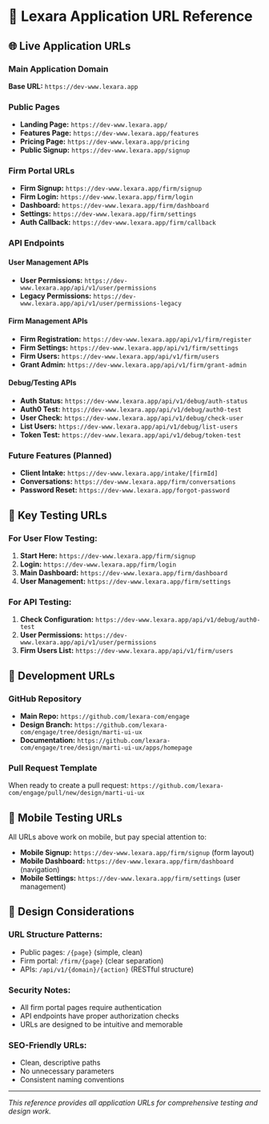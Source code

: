 # 🔗 Lexara Application URL Reference

## 🌐 Live Application URLs

### **Main Application Domain**
**Base URL:** `https://dev-www.lexara.app`

### **Public Pages**
- **Landing Page:** `https://dev-www.lexara.app/`
- **Features Page:** `https://dev-www.lexara.app/features`
- **Pricing Page:** `https://dev-www.lexara.app/pricing`
- **Public Signup:** `https://dev-www.lexara.app/signup`

### **Firm Portal URLs**
- **Firm Signup:** `https://dev-www.lexara.app/firm/signup`
- **Firm Login:** `https://dev-www.lexara.app/firm/login`
- **Dashboard:** `https://dev-www.lexara.app/firm/dashboard`
- **Settings:** `https://dev-www.lexara.app/firm/settings`
- **Auth Callback:** `https://dev-www.lexara.app/firm/callback`

### **API Endpoints**

#### **User Management APIs**
- **User Permissions:** `https://dev-www.lexara.app/api/v1/user/permissions`
- **Legacy Permissions:** `https://dev-www.lexara.app/api/v1/user/permissions-legacy`

#### **Firm Management APIs**
- **Firm Registration:** `https://dev-www.lexara.app/api/v1/firm/register`
- **Firm Settings:** `https://dev-www.lexara.app/api/v1/firm/settings`
- **Firm Users:** `https://dev-www.lexara.app/api/v1/firm/users`
- **Grant Admin:** `https://dev-www.lexara.app/api/v1/firm/grant-admin`

#### **Debug/Testing APIs**
- **Auth Status:** `https://dev-www.lexara.app/api/v1/debug/auth-status`
- **Auth0 Test:** `https://dev-www.lexara.app/api/v1/debug/auth0-test`
- **User Check:** `https://dev-www.lexara.app/api/v1/debug/check-user`
- **List Users:** `https://dev-www.lexara.app/api/v1/debug/list-users`
- **Token Test:** `https://dev-www.lexara.app/api/v1/debug/token-test`

### **Future Features (Planned)**
- **Client Intake:** `https://dev-www.lexara.app/intake/[firmId]`
- **Conversations:** `https://dev-www.lexara.app/firm/conversations`
- **Password Reset:** `https://dev-www.lexara.app/forgot-password`

## 🎯 Key Testing URLs

### **For User Flow Testing:**
1. **Start Here:** `https://dev-www.lexara.app/firm/signup`
2. **Login:** `https://dev-www.lexara.app/firm/login`
3. **Main Dashboard:** `https://dev-www.lexara.app/firm/dashboard`
4. **User Management:** `https://dev-www.lexara.app/firm/settings`

### **For API Testing:**
1. **Check Configuration:** `https://dev-www.lexara.app/api/v1/debug/auth0-test`
2. **User Permissions:** `https://dev-www.lexara.app/api/v1/user/permissions`
3. **Firm Users List:** `https://dev-www.lexara.app/api/v1/firm/users`

## 🔧 Development URLs

### **GitHub Repository**
- **Main Repo:** `https://github.com/lexara-com/engage`
- **Design Branch:** `https://github.com/lexara-com/engage/tree/design/marti-ui-ux`
- **Documentation:** `https://github.com/lexara-com/engage/tree/design/marti-ui-ux/apps/homepage`

### **Pull Request Template**
When ready to create a pull request:
`https://github.com/lexara-com/engage/pull/new/design/marti-ui-ux`

## 📱 Mobile Testing URLs

All URLs above work on mobile, but pay special attention to:
- **Mobile Signup:** `https://dev-www.lexara.app/firm/signup` (form layout)
- **Mobile Dashboard:** `https://dev-www.lexara.app/firm/dashboard` (navigation)
- **Mobile Settings:** `https://dev-www.lexara.app/firm/settings` (user management)

## 🎨 Design Considerations

### **URL Structure Patterns:**
- Public pages: `/{page}` (simple, clean)
- Firm portal: `/firm/{page}` (clear separation)
- APIs: `/api/v1/{domain}/{action}` (RESTful structure)

### **Security Notes:**
- All firm portal pages require authentication
- API endpoints have proper authorization checks
- URLs are designed to be intuitive and memorable

### **SEO-Friendly URLs:**
- Clean, descriptive paths
- No unnecessary parameters
- Consistent naming conventions

---

_This reference provides all application URLs for comprehensive testing and design work._